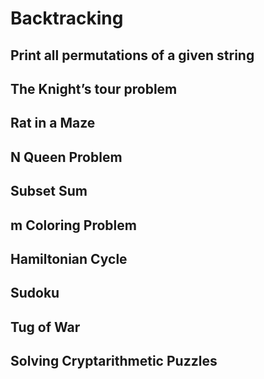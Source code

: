 # Backtracking

##  Print all permutations of a given string
##  The Knight’s tour problem
##  Rat in a Maze
##  N Queen Problem
##  Subset Sum
##  m Coloring Problem
##  Hamiltonian Cycle
##  Sudoku
##  Tug of War
##  Solving Cryptarithmetic Puzzles
